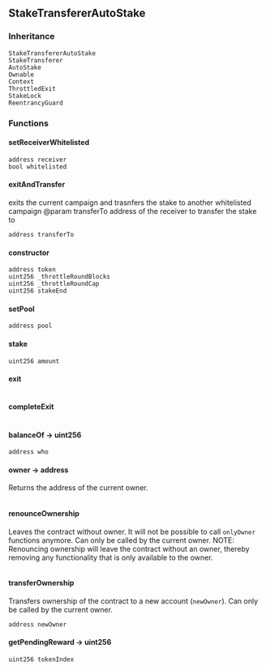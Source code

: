 ## StakeTransfererAutoStake





### Inheritance

```
StakeTransfererAutoStake
StakeTransferer
AutoStake
Ownable
Context
ThrottledExit
StakeLock
ReentrancyGuard
```


### Functions

#### setReceiverWhitelisted





```Solidity
address receiver 
bool whitelisted 
```
#### exitAndTransfer



exits the current campaign and trasnfers the stake to another whitelisted campaign
		@param transferTo address of the receiver to transfer the stake to

```Solidity
address transferTo 
```
#### constructor





```Solidity
address token 
uint256 _throttleRoundBlocks 
uint256 _throttleRoundCap 
uint256 stakeEnd 
```
#### setPool





```Solidity
address pool 
```
#### stake





```Solidity
uint256 amount 
```
#### exit





```Solidity
```
#### completeExit





```Solidity
```
#### balanceOf → uint256





```Solidity
address who 
```
#### owner → address



Returns the address of the current owner.

```Solidity
```
#### renounceOwnership



Leaves the contract without owner. It will not be possible to call
`onlyOwner` functions anymore. Can only be called by the current owner.
NOTE: Renouncing ownership will leave the contract without an owner,
thereby removing any functionality that is only available to the owner.

```Solidity
```
#### transferOwnership



Transfers ownership of the contract to a new account (`newOwner`).
Can only be called by the current owner.

```Solidity
address newOwner 
```
#### getPendingReward → uint256





```Solidity
uint256 tokenIndex 
```


